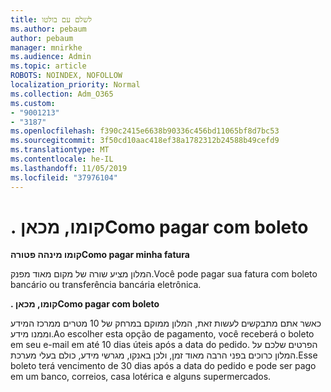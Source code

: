 ```yaml
---
title: לשלם עם בולטו
ms.author: pebaum
author: pebaum
manager: mnirkhe
ms.audience: Admin
ms.topic: article
ROBOTS: NOINDEX, NOFOLLOW
localization_priority: Normal
ms.collection: Adm_O365
ms.custom:
- "9001213"
- "3187"
ms.openlocfilehash: f390c2415e6638b90336c456bd11065bf8d7bc53
ms.sourcegitcommit: 3f50cd10aac418ef38a1782312b24588b49cefd9
ms.translationtype: MT
ms.contentlocale: he-IL
ms.lasthandoff: 11/05/2019
ms.locfileid: "37976104"
---
```

# <a name="como-pagar-com-boleto"></a><span data-ttu-id="1af51-102">. קומו, מכאן</span><span class="sxs-lookup"><span data-stu-id="1af51-102">Como pagar com boleto</span></span>

<span data-ttu-id="1af51-103">**קומו מינהה פטורה**</span><span class="sxs-lookup"><span data-stu-id="1af51-103">**Como pagar minha fatura**</span></span>

<span data-ttu-id="1af51-104">המלון מציע שורה של מקום מאוד מפנק.</span><span class="sxs-lookup"><span data-stu-id="1af51-104">Você pode pagar sua fatura com boleto bancário ou transferência bancária eletrônica.</span></span>

<span data-ttu-id="1af51-105">**. קומו, מכאן**</span><span class="sxs-lookup"><span data-stu-id="1af51-105">**Como pagar com  boleto**</span></span>

<span data-ttu-id="1af51-106">כאשר אתם מתבקשים לעשות זאת, המלון ממוקם במרחק של 10 מטרים ממרכז המידע וממנו מידע.</span><span class="sxs-lookup"><span data-stu-id="1af51-106">Ao escolher  esta opção de pagamento, você receberá o boleto em seu e-mail em até 10 dias úteis após a data do pedido.</span></span> <span data-ttu-id="1af51-107">הפרטים שלכם על המלון כרוכים בפני הרבה מאוד זמן, ולכן באנקו, מגרשי מידע, כולם בעלי מערכת.</span><span class="sxs-lookup"><span data-stu-id="1af51-107">Esse boleto terá vencimento de 30 dias após a data do pedido e pode ser pago em um banco, correios, casa lotérica e alguns supermercados.</span></span> 
